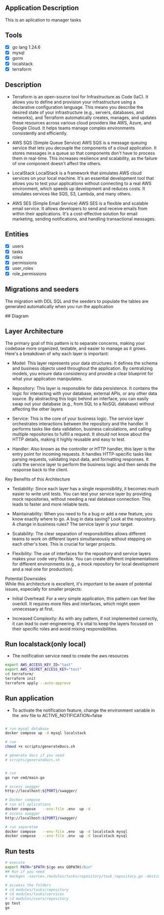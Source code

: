 <!-- go install github.com/swaggo/swag/cmd/swag@latest
export PATH=$PATH:$(go env GOPATH)/bin
source ~/.bashrc  # ou source ~/.zshrc
swag init --generalInfo cmd/main.go --output docs
Gorm -->

## Application Description
<p> This is an aplication to manager tasks</p>

## Tools

- [x]   go lang 1.24.6
- [x]   mysql
- [x]   gorm
- [x]   localstack
- [x]   terraform

## Description
* Terraform is an open-source tool for Infrastructure as Code (IaC). It allows you to define and provision your infrastructure using a declarative configuration language. This means you describe the desired state of your infrastructure (e.g., servers, databases, and networks), and Terraform automatically creates, manages, and updates these resources across various cloud providers like AWS, Azure, and Google Cloud. It helps teams manage complex environments consistently and efficiently.

* AWS SQS (Simple Queue Service)
AWS SQS is a message queuing service that lets you decouple the components of a cloud application. It stores messages in a queue so that components don't have to process them in real-time. This increases resilience and scalability, as the failure of one component doesn't affect the others.

* LocalStack
LocalStack is a framework that simulates AWS cloud services on your local machine. It's an essential development tool that allows you to test your applications without connecting to a real AWS environment, which speeds up development and reduces costs. It simulates services like SQS, S3, Lambda, and many others.

* AWS SES (Simple Email Service)
AWS SES is a flexible and scalable email service. It allows developers to send and receive emails from within their applications. It's a cost-effective solution for email marketing, sending notifications, and handling transactional messages.

## Entities

- [x]   users
- [x]   tasks
- [x]   roles
- [x]   permissions
- [x]   user_roles
- [x]   role_permissions

## Migrations and seeders
<p> The migration with DDL SQL and the seeders to populate the tables are generated automatically when you run the application</p>
## Diagram


## Layer Architecture

<p> The primary goal of this pattern is to separate concerns, making your codebase more organized, testable, and easier to manage as it grows. Here's a breakdown of why each layer is important:</p>

* Model: This layer represents your data structures. It defines the schema and business objects used throughout the application. By centralizing models, you ensure data consistency and provide a clear blueprint for what your application manipulates.

* Repository: This layer is responsible for data persistence. It contains the logic for interacting with your database, external APIs, or any other data source. By abstracting this logic behind an interface, you can easily swap out your database (e.g., from SQL to a NoSQL database) without affecting the other layers

* Service: This is the core of your business logic. The service layer orchestrates interactions between the repository and the handler. It performs tasks like data validation, business calculations, and calling multiple repositories to fulfill a request. It should not know about the HTTP details, making it highly reusable and easy to test.

* Handler: Also known as the controller or HTTP handler, this layer is the entry point for incoming requests. It handles HTTP-specific tasks like parsing requests, validating input data, and formatting responses. It calls the service layer to perform the business logic and then sends the response back to the client.

<p>Key Benefits of this Architecture</p>

* Testability: Since each layer has a single responsibility, it becomes much easier to write unit tests. You can test your service layer by providing mock repositories, without needing a real database connection. This leads to faster and more reliable tests.

* Maintainability: When you need to fix a bug or add a new feature, you know exactly where to go. A bug in data saving? Look at the repository. A change in business rules? The service layer is your target.

* Scalability: The clear separation of responsibilities allows different teams to work on different layers simultaneously without stepping on each other's toes. This is crucial for larger projects.

* Flexibility: The use of interfaces for the repository and service layers makes your code very flexible. You can create different implementations for different environments (e.g., a mock repository for local development and a real one for production).

<p>
Potential Downsides </br>
While this architecture is excellent, it's important to be aware of potential issues, especially for smaller projects:
</p>

* Initial Overhead: For a very simple application, this pattern can feel like overkill. It requires more files and interfaces, which might seem unnecessary at first.

* Increased Complexity: As with any pattern, if not implemented correctly, it can lead to over-engineering. It's vital to keep the layers focused on their specific roles and avoid mixing responsibilities.


## Run localstack(only local)
* The notification service need to create the aws resources

```bash
export AWS_ACCESS_KEY_ID="tast"
export AWS_SECRET_ACCESS_KEY="test"
cd terraform/
terraform init
terraform apply --auto-approve

```

## Run application

* To activate the notification feature, change the environment variable in the .env file to ACTIVE_NOTIFICATION=false

```bash

# run mysql database
docker compose up -d mysql localstack

# run
chmod +x scripts/generateDocs.sh

# generate docs if you need
# scripts/generateDocs.sh


# run
go run cmd/main.go

# access swagger
http://localhost:${PORT}/swagger/

# Docker compose
# run all aplications
docker compose   --env-file .env  up -d
# access swagger
http://localhost:${PORT}/swagger/

# run separetae
docker compose   --env-file .env  up -d localstack mysql
docker compose   --env-file .env  up -d localstack mysql


````

## Run tests
```bash
# execute
export PATH="$PATH:$(go env GOPATH)/bin"
## Run if you need
# mockgen -source=./modules/tasks/repository/task_repository.go -destination=./modules/tasks/repository/mocks/mock_task_repository.go

# acceess the folders
# cd modules/tasks/repository 
# cd modules/tasks/services
# cd modules/users/repository 
go test
go 
```